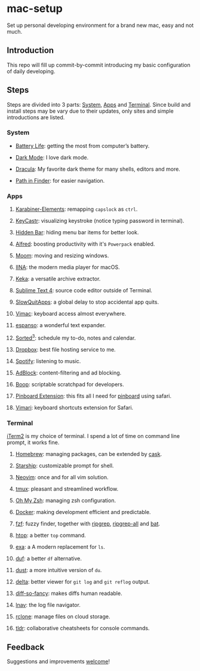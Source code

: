 
# mac-setup

Set up personal developing environment for a brand new mac, easy and not much.

## Introduction

This repo will fill up commit-by-commit introducing my basic configuration of
daily developing.

## Steps

Steps are divided into 3 parts: [System](#System), [Apps](#Apps) and
[Terminal](#Terminal). Since build and install steps may be vary due to their
updates, only sites and simple introductions are listed.

### System

- [Battery Life](https://support.apple.com/en-us/HT204054): getting the most
        from computer’s battery.

- [Dark Mode](https://support.apple.com/en-us/HT208976): I love dark mode.

- [Dracula](https://draculatheme.com): My favorite dark theme for many shells,
        editors and more.

- [Path in Finder](https://www.techjunkie.com/show-path-finder-title-bar/):
        for easier navigation.

### Apps

 1. [Karabiner-Elements](https://karabiner-elements.pqrs.org): remapping
        `capslock` as `ctrl`.

 2. [KeyCastr](https://github.com/keycastr/keycastr): visualizing keystroke
        (notice typing password in terminal).

 3. [Hidden Bar](https://github.com/dwarvesf/hidden): hiding menu bar items for
        better look.

 4. [Alfred](https://www.alfredapp.com): boosting productivity with it's
        `Powerpack` enabled.

 5. [Moom](https://manytricks.com/moom/): moving and resizing windows.

 6. [IINA](https://iina.io): the modern media player for macOS.

 7. [Keka](https://www.keka.io): a versatile archive extractor.

 8. [Sublime Text 4](https://www.sublimetext.com): source code editor outside
         of Terminal.

 9. [SlowQuitApps](https://github.com/dteoh/SlowQuitApps): a global delay to
        stop accidental app quits.

 10. [Vimac](https://vimacapp.com): keyboard access almost everywhere.

 11. [espanso](https://espanso.org): a wonderful text expander.

 12. [Sorted<sup>3</sup>](https://www.sortedapp.com): schedule my to-do, notes
         and calendar.

 13. [Dropbox](https://www.dropbox.com): best file hosting service to me.

 14. [Spotify](https://www.spotify.com): listening to music.

 15. [AdBlock](https://apps.apple.com/us/app/adblock-for-mobile/id1036484810):
        content-filtering and ad blocking.

 16. [Boop](https://boop.okat.best): scriptable scratchpad for developers.

 17. [Pinboard Extension](https://apps.apple.com/us/app/pinboard-browser-extension/id1552590875?mt=12):
        this fits all I need for [pinboard](https://pinboard.in) using safari.
 18. [Vimari](https://github.com/televator-apps/vimari): keyboard shortcuts
        extension for Safari.

### Terminal

[iTerm2](https://iterm2.com) is my choice of terminal. I spend a lot of time
on command line prompt, it works fine.

 1. [Homebrew](https://brew.sh): managing packages, can be extended by
        [cask](https://formulae.brew.sh/cask/).

 2. [Starship](https://github.com/starship/starship): customizable prompt for shell.

 3. [Neovim](https://neovim.io): once and for all vim solution.

 4. [tmux](https://github.com/tmux/tmux): pleasant and streamlined workflow.

 5. [Oh My Zsh](https://github.com/ohmyzsh/ohmyzsh): managing zsh configuration.

 6. [Docker](https://github.com/ohmyzsh/ohmyzsh): making development efficient
        and predictable.

 7. [fzf](https://github.com/junegunn/fzf): fuzzy finder, together with
        [ripgrep](https://github.com/BurntSushi/ripgrep),
        [ripgrep-all](https://github.com/phiresky/ripgrep-all)
        and [bat](https://github.com/sharkdp/bat).

 8. [htop](https://github.com/hishamhm/htop): a better `top` command.

 9. [exa](https://github.com/ogham/exa): a A modern replacement for `ls`.

 10. [duf](https://github.com/muesli/duf): a better `df` alternative.

 11. [dust](https://github.com/bootandy/dust): a more intuitive version of `du`.

 12. [delta](https://github.com/dandavison/delta): better viewer for `git log`
        and `git reflog` output.

 13. [diff-so-fancy](https://github.com/so-fancy/diff-so-fancy): makes diffs
        human readable.

 14. [lnav](https://github.com/tstack/lnav): the log file navigator.

 15. [rclone](https://github.com/rclone/rclone): manage files on cloud storage.

 16. [tldr](https://github.com/tldr-pages/tldr): collaborative cheatsheets for
        console commands.

## Feedback

Suggestions and improvements [welcome](https://github.com/kxdc/mac-setup/issues)!

